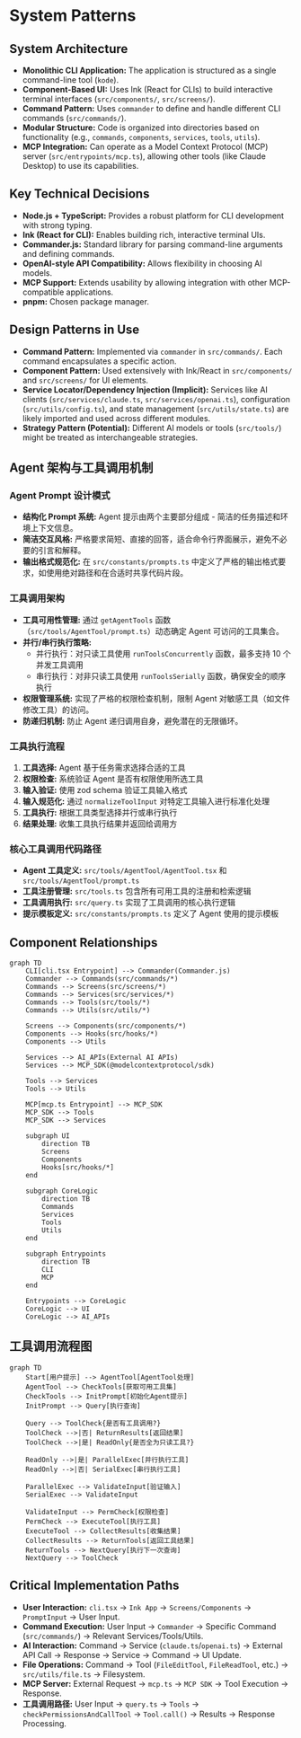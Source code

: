 # System Patterns

## System Architecture

*   **Monolithic CLI Application:** The application is structured as a single command-line tool (`kode`).
*   **Component-Based UI:** Uses Ink (React for CLIs) to build interactive terminal interfaces (`src/components/`, `src/screens/`).
*   **Command Pattern:** Uses `commander` to define and handle different CLI commands (`src/commands/`).
*   **Modular Structure:** Code is organized into directories based on functionality (e.g., `commands`, `components`, `services`, `tools`, `utils`).
*   **MCP Integration:** Can operate as a Model Context Protocol (MCP) server (`src/entrypoints/mcp.ts`), allowing other tools (like Claude Desktop) to use its capabilities.

## Key Technical Decisions

*   **Node.js + TypeScript:** Provides a robust platform for CLI development with strong typing.
*   **Ink (React for CLI):** Enables building rich, interactive terminal UIs.
*   **Commander.js:** Standard library for parsing command-line arguments and defining commands.
*   **OpenAI-style API Compatibility:** Allows flexibility in choosing AI models.
*   **MCP Support:** Extends usability by allowing integration with other MCP-compatible applications.
*   **pnpm:** Chosen package manager.

## Design Patterns in Use

*   **Command Pattern:** Implemented via `commander` in `src/commands/`. Each command encapsulates a specific action.
*   **Component Pattern:** Used extensively with Ink/React in `src/components/` and `src/screens/` for UI elements.
*   **Service Locator/Dependency Injection (Implicit):** Services like AI clients (`src/services/claude.ts`, `src/services/openai.ts`), configuration (`src/utils/config.ts`), and state management (`src/utils/state.ts`) are likely imported and used across different modules.
*   **Strategy Pattern (Potential):** Different AI models or tools (`src/tools/`) might be treated as interchangeable strategies.

## Agent 架构与工具调用机制

### Agent Prompt 设计模式

*   **结构化 Prompt 系统:** Agent 提示由两个主要部分组成 - 简洁的任务描述和环境上下文信息。
*   **简洁交互风格:** 严格要求简短、直接的回答，适合命令行界面展示，避免不必要的引言和解释。
*   **输出格式规范化:** 在 `src/constants/prompts.ts` 中定义了严格的输出格式要求，如使用绝对路径和在合适时共享代码片段。

### 工具调用架构

*   **工具可用性管理:** 通过 `getAgentTools` 函数（`src/tools/AgentTool/prompt.ts`）动态确定 Agent 可访问的工具集合。
*   **并行/串行执行策略:**
    * 并行执行：对只读工具使用 `runToolsConcurrently` 函数，最多支持 10 个并发工具调用
    * 串行执行：对非只读工具使用 `runToolsSerially` 函数，确保安全的顺序执行
*   **权限管理系统:** 实现了严格的权限检查机制，限制 Agent 对敏感工具（如文件修改工具）的访问。
*   **防递归机制:** 防止 Agent 递归调用自身，避免潜在的无限循环。

### 工具执行流程

1. **工具选择:** Agent 基于任务需求选择合适的工具
2. **权限检查:** 系统验证 Agent 是否有权限使用所选工具
3. **输入验证:** 使用 zod schema 验证工具输入格式
4. **输入规范化:** 通过 `normalizeToolInput` 对特定工具输入进行标准化处理
5. **工具执行:** 根据工具类型选择并行或串行执行
6. **结果处理:** 收集工具执行结果并返回给调用方

### 核心工具调用代码路径

*   **Agent 工具定义:** `src/tools/AgentTool/AgentTool.tsx` 和 `src/tools/AgentTool/prompt.ts`
*   **工具注册管理:** `src/tools.ts` 包含所有可用工具的注册和检索逻辑
*   **工具调用执行:** `src/query.ts` 实现了工具调用的核心执行逻辑
*   **提示模板定义:** `src/constants/prompts.ts` 定义了 Agent 使用的提示模板

## Component Relationships

```mermaid
graph TD
    CLI[cli.tsx Entrypoint] --> Commander(Commander.js)
    Commander --> Commands(src/commands/*)
    Commands --> Screens(src/screens/*)
    Commands --> Services(src/services/*)
    Commands --> Tools(src/tools/*)
    Commands --> Utils(src/utils/*)

    Screens --> Components(src/components/*)
    Components --> Hooks(src/hooks/*)
    Components --> Utils

    Services --> AI_APIs(External AI APIs)
    Services --> MCP_SDK(@modelcontextprotocol/sdk)

    Tools --> Services
    Tools --> Utils

    MCP[mcp.ts Entrypoint] --> MCP_SDK
    MCP_SDK --> Tools
    MCP_SDK --> Services

    subgraph UI
        direction TB
        Screens
        Components
        Hooks[src/hooks/*]
    end

    subgraph CoreLogic
        direction TB
        Commands
        Services
        Tools
        Utils
    end

    subgraph Entrypoints
        direction TB
        CLI
        MCP
    end

    Entrypoints --> CoreLogic
    CoreLogic --> UI
    CoreLogic --> AI_APIs
```

## 工具调用流程图

```mermaid
graph TD
    Start[用户提示] --> AgentTool[AgentTool处理]
    AgentTool --> CheckTools[获取可用工具集]
    CheckTools --> InitPrompt[初始化Agent提示]
    InitPrompt --> Query[执行查询]
    
    Query --> ToolCheck{是否有工具调用?}
    ToolCheck -->|否| ReturnResults[返回结果]
    ToolCheck -->|是| ReadOnly{是否全为只读工具?}
    
    ReadOnly -->|是| ParallelExec[并行执行工具]
    ReadOnly -->|否| SerialExec[串行执行工具]
    
    ParallelExec --> ValidateInput[验证输入]
    SerialExec --> ValidateInput
    
    ValidateInput --> PermCheck[权限检查]
    PermCheck --> ExecuteTool[执行工具]
    ExecuteTool --> CollectResults[收集结果]
    CollectResults --> ReturnTools[返回工具结果]
    ReturnTools --> NextQuery[执行下一次查询]
    NextQuery --> ToolCheck
```

## Critical Implementation Paths

*   **User Interaction:** `cli.tsx` -> `Ink App` -> `Screens/Components` -> `PromptInput` -> User Input.
*   **Command Execution:** User Input -> `Commander` -> Specific Command (`src/commands/`) -> Relevant Services/Tools/Utils.
*   **AI Interaction:** Command -> Service (`claude.ts`/`openai.ts`) -> External API Call -> Response -> Service -> Command -> UI Update.
*   **File Operations:** Command -> Tool (`FileEditTool`, `FileReadTool`, etc.) -> `src/utils/file.ts` -> Filesystem.
*   **MCP Server:** External Request -> `mcp.ts` -> `MCP SDK` -> Tool Execution -> Response.
*   **工具调用路径:** User Input -> `query.ts` -> `Tools` -> `checkPermissionsAndCallTool` -> `Tool.call()` -> Results -> Response Processing.

